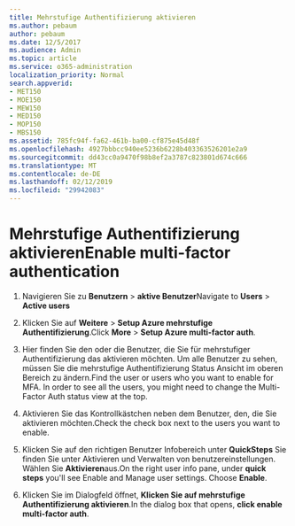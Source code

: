 ```yaml
---
title: Mehrstufige Authentifizierung aktivieren
ms.author: pebaum
author: pebaum
ms.date: 12/5/2017
ms.audience: Admin
ms.topic: article
ms.service: o365-administration
localization_priority: Normal
search.appverid:
- MET150
- MOE150
- MEW150
- MED150
- MOP150
- MBS150
ms.assetid: 785fc94f-fa62-461b-ba00-cf875e45d48f
ms.openlocfilehash: 4927bbbcc940ee5236b6228b403363526201e2a9
ms.sourcegitcommit: dd43cc0a9470f98b8ef2a3787c823801d674c666
ms.translationtype: MT
ms.contentlocale: de-DE
ms.lasthandoff: 02/12/2019
ms.locfileid: "29942083"
---
```

# <a name="enable-multi-factor-authentication"></a><span data-ttu-id="058bb-102">Mehrstufige Authentifizierung aktivieren</span><span class="sxs-lookup"><span data-stu-id="058bb-102">Enable multi-factor authentication</span></span>

1. <span data-ttu-id="058bb-103">Navigieren Sie zu **Benutzern** \> **aktive Benutzer**</span><span class="sxs-lookup"><span data-stu-id="058bb-103">Navigate to **Users** \> **Active users**</span></span>
    
2. <span data-ttu-id="058bb-104">Klicken Sie auf **Weitere** \> **Setup Azure mehrstufige Authentifizierung**.</span><span class="sxs-lookup"><span data-stu-id="058bb-104">Click **More** \> **Setup Azure multi-factor auth**.</span></span> 
    
3. <span data-ttu-id="058bb-p101">Hier finden Sie den oder die Benutzer, die Sie für mehrstufiger Authentifizierung das aktivieren möchten. Um alle Benutzer zu sehen, müssen Sie die mehrstufige Authentifizierung Status Ansicht im oberen Bereich zu ändern.</span><span class="sxs-lookup"><span data-stu-id="058bb-p101">Find the user or users who you want to enable for MFA. In order to see all the users, you might need to change the Multi-Factor Auth status view at the top.</span></span>
    
4. <span data-ttu-id="058bb-107">Aktivieren Sie das Kontrollkästchen neben dem Benutzer, den, die Sie aktivieren möchten.</span><span class="sxs-lookup"><span data-stu-id="058bb-107">Check the check box next to the users you want to enable.</span></span>
    
5.  <span data-ttu-id="058bb-p102">Klicken Sie auf den richtigen Benutzer Infobereich unter **QuickSteps** Sie finden Sie unter Aktivieren und Verwalten von benutzereinstellungen. Wählen Sie **Aktivieren**aus.</span><span class="sxs-lookup"><span data-stu-id="058bb-p102">On the right user info pane, under **quick steps** you'll see Enable and Manage user settings. Choose **Enable**.</span></span> 
    
6. <span data-ttu-id="058bb-110">Klicken Sie im Dialogfeld öffnet, **Klicken Sie auf mehrstufige Authentifizierung aktivieren**.</span><span class="sxs-lookup"><span data-stu-id="058bb-110">In the dialog box that opens, **click enable multi-factor auth**.</span></span> 
    

